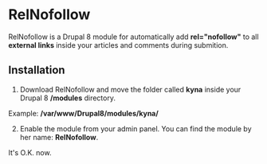 # RelNofollow
RelNofollow is a Drupal 8 module for automatically add **rel="nofollow"** to all **external links** inside your articles and comments during submition.

Installation
-------------------------------

1) Download RelNofollow and move the folder called **kyna** inside your Drupal 8 **/modules** directory.

Example: **/var/www/Drupal8/modules/kyna/**

2) Enable the module from your admin panel. You can find the module by her name: **RelNofollow**.

It's O.K. now.
